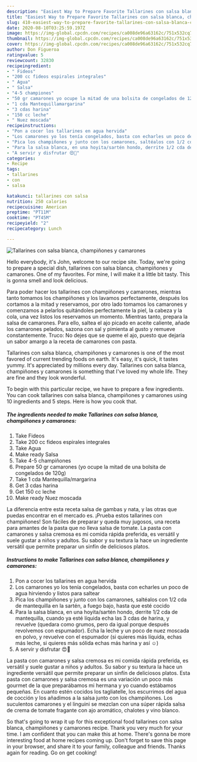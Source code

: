 ```yaml
---
description: "Easiest Way to Prepare Favorite Tallarines con salsa blanca, champiñones y camarones"
title: "Easiest Way to Prepare Favorite Tallarines con salsa blanca, champiñones y camarones"
slug: 410-easiest-way-to-prepare-favorite-tallarines-con-salsa-blanca-champinones-y-camarones
date: 2020-08-10T03:25:59.197Z
image: https://img-global.cpcdn.com/recipes/ca008de96a63162c/751x532cq70/tallarines-con-salsa-blanca-champinones-y-camarones-foto-principal.jpg
thumbnail: https://img-global.cpcdn.com/recipes/ca008de96a63162c/751x532cq70/tallarines-con-salsa-blanca-champinones-y-camarones-foto-principal.jpg
cover: https://img-global.cpcdn.com/recipes/ca008de96a63162c/751x532cq70/tallarines-con-salsa-blanca-champinones-y-camarones-foto-principal.jpg
author: Don Figueroa
ratingvalue: 5
reviewcount: 32830
recipeingredient:
- " Fideos"
- "200 cc fideos espirales integrales"
- " Agua"
- " Salsa"
- "4-5 championes"
- "50 gr camarones yo ocupe la mitad de una bolsita de congelados de 120g"
- "1 cda Mantequillamargarina"
- "3 cdas harina"
- "150 cc leche"
- " Nuez moscada"
recipeinstructions:
- "Pon a cocer los tallarines en agua hervida"
- "Los camarones yo los tenía congelados, basta con echarles un poco de agua hirviendo y listos para saltear"
- "Pica los champiñones y junto con los camarones, saltéalos con 1/2 cda de mantequilla en la sartén, a fuego bajo, hasta que esté cocido"
- "Para la salsa blanca, en una hoyita/sartén hondo, derrite 1/2 cda de mantequilla, cuando ya esté líquida echa las 3 cdas de harina, y revuelve (quedara como grumos, pero da igual porque después revolvemos con espumador). Echa la leche y un poco de nuez moscada en polvo, y revuelve con el espumador (si quieres más líquida, echas más leche, si quieres más sólida echas más harina y así ☺️)"
- "A servir y disfrutar 😍🤤"
categories:
- Recipe
tags:
- tallarines
- con
- salsa

katakunci: tallarines con salsa 
nutrition: 250 calories
recipecuisine: American
preptime: "PT11M"
cooktime: "PT45M"
recipeyield: "2"
recipecategory: Lunch

---
```



![Tallarines con salsa blanca, champiñones y camarones](https://img-global.cpcdn.com/recipes/ca008de96a63162c/751x532cq70/tallarines-con-salsa-blanca-champinones-y-camarones-foto-principal.jpg)

Hello everybody, it's John, welcome to our recipe site. Today, we're going to prepare a special dish, tallarines con salsa blanca, champiñones y camarones. One of my favorites. For mine, I will make it a little bit tasty. This is gonna smell and look delicious.

Para poder hacer los tallarines con champiñones y camarones, mientras tanto tomamos los champiñones y los lavamos perfectamente, después los cortamos a la mitad y reservamos, por otro lado tomamos los camarones y comenzamos a pelarlos quitándoles perfectamente la piel, la cabeza y la cola, una vez listos los reservamos un momento. Mientras tanto, prepara la salsa de camarones. Para ello, saltea el ajo picado en aceite caliente, añade los camarones pelados, sazona con sal y pimienta al gusto y remueve constantemente. Truco: No dejes que se queme el ajo, puesto que dejaría un sabor amargo a la receta de camarones con pasta.

Tallarines con salsa blanca, champiñones y camarones is one of the most favored of current trending foods on earth. It's easy, it's quick, it tastes yummy. It's appreciated by millions every day. Tallarines con salsa blanca, champiñones y camarones is something that I've loved my whole life. They are fine and they look wonderful.


To begin with this particular recipe, we have to prepare a few ingredients. You can cook tallarines con salsa blanca, champiñones y camarones using 10 ingredients and 5 steps. Here is how you cook that.

<!--inarticleads1-->

##### The ingredients needed to make Tallarines con salsa blanca, champiñones y camarones:

1. Take  Fideos
1. Take 200 cc fideos espirales integrales
1. Take  Agua
1. Make ready  Salsa
1. Take 4-5 champiñones
1. Prepare 50 gr camarones (yo ocupe la mitad de una bolsita de congelados de 120g)
1. Take 1 cda Mantequilla/margarina
1. Get 3 cdas harina
1. Get 150 cc leche
1. Make ready  Nuez moscada


La diferencia entre esta receta salsa de gambas y nata, y las otras que puedas encontrar en el mercado es. ¡Prueba estos tallarines con champiñones! Son fáciles de preparar y queda muy jugosos, una receta para amantes de la pasta que no lleva salsa de tomate. La pasta con camarones y salsa cremosa es mi comida rápida preferida, es versátil y suele gustar a niños y adultos. Su sabor y su textura la hace un ingrediente versátil que permite preparar un sinfín de deliciosos platos. 

<!--inarticleads2-->

##### Instructions to make Tallarines con salsa blanca, champiñones y camarones:

1. Pon a cocer los tallarines en agua hervida
1. Los camarones yo los tenía congelados, basta con echarles un poco de agua hirviendo y listos para saltear
1. Pica los champiñones y junto con los camarones, saltéalos con 1/2 cda de mantequilla en la sartén, a fuego bajo, hasta que esté cocido
1. Para la salsa blanca, en una hoyita/sartén hondo, derrite 1/2 cda de mantequilla, cuando ya esté líquida echa las 3 cdas de harina, y revuelve (quedara como grumos, pero da igual porque después revolvemos con espumador). Echa la leche y un poco de nuez moscada en polvo, y revuelve con el espumador (si quieres más líquida, echas más leche, si quieres más sólida echas más harina y así ☺️)
1. A servir y disfrutar 😍🤤


La pasta con camarones y salsa cremosa es mi comida rápida preferida, es versátil y suele gustar a niños y adultos. Su sabor y su textura la hace un ingrediente versátil que permite preparar un sinfín de deliciosos platos. Esta pasta con camarones y salsa cremosa es una variación un poco más gourmet de la que preparábamos mi hermana y yo cuando estábamos pequeñas. En cuanto estén cocidos los tagliatelle, los escurrimos del agua de cocción y los añadimos a la salsa junto con los champiñones. Los suculentos camarones y el linguini se mezclan con una súper rápida salsa de crema de tomate fragante con ajo aromático, chalotes y vino blanco. 

So that's going to wrap it up for this exceptional food tallarines con salsa blanca, champiñones y camarones recipe. Thank you very much for your time. I am confident that you can make this at home. There's gonna be more interesting food at home recipes coming up. Don't forget to save this page in your browser, and share it to your family, colleague and friends. Thanks again for reading. Go on get cooking!

